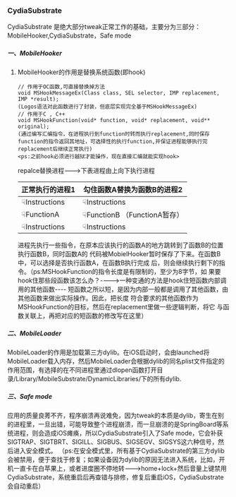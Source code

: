 ### CydiaSubstrate 

CydiaSubstrate 是绝大部分tweak正常工作的基础，主要分为三部分：MobileHooker,CydiaSubstrate，Safe mode

##### 一、MobileHooker
	
1. MobileHooker的作用是替换系统函数(即hook)

	~~~
	// 作用于OC函数,可直接替换掉方法    
	void MSHookMessageEx(Class class, SEL selector, IMP replacement, IMP *result);
	(Logos语法对此函数进行了封装，但底层实现完全基于MSHookMessageEx)
	// 作用于C , C++
	void MSHookFunction(void* function, void* replacement, void** original);
	(通过编写汇编指令，在进程执行到function时转而执行replacement,同时保存function的指令返回其地址，可选择性的执行function,并保证进程能够执行完replacement后继续正常执行)
	<ps:之前hook必须进行越狱才能操作，现在直接汇编就能实现hook>
	~~~
	repalce替换进程--->下表进程由上向下执行进程

	正常执行的进程1 | 勾住函数A替换为函数B的进程2
	------------- | -------------
	☟Instructions  | ☟Instructions
	☟FunctionA  | ☟FunctionB  （FunctionA暂存）
	☟Instructions | ☟Instructions
	进程先执行一些指令，在原本应该执行的函数A的地方跳转到了函数B的位置执行函数B，同时函数A的	代码被MobielHooker暂时保存了下来。在函数B中，可以选择是否执行函数A，在函数B执行完成	后，则会继续执行剩下的指令。（ps:MSHookFunction的指令长度是有限制的，至少为8字节，如	果要hook住那些段函数该怎么办？---->一种变通的方法是hook住短函数内部调用的其他函数----	短函数之所以短，是因为内部一般都是调用了其他函数，由其他函数来做出实际操作。因此，把长度	符合要求的其他函数作为MSHookFunction的目标，然后在replacement里做一些逻辑判断，将它	与函数关联上，再把对应的短函数的修改写在这里）
	
##### 二、MobileLoader
MobileLoader的作用是加载第三方dylib。在iOS启动时，会由launched将MobileLoader载入内存，然后MobileLoader会根据dylib的同名plist文件指定的作用范围，有选择的在不同进程里通过dlopen函数打开目录/Library/MobileSubstrate/DynamicLibraries/下的所有dylib.
##### 三、Safe mode
应用的质量良莠不齐，程序崩溃再说难免，因为tweak的本质是dylib，寄生在别的进程里，一旦出错，可能导致整个进程崩溃，而一旦崩溃的是SpringBoard等系统进程，则会造成iOS瘫痪，所以CydiaSubstrate引入了Safe mode，它会补获SIGTRAP、SIGTBRT、SIGILL、SIGBUS、SIGSEGV、SIGSYS这六种信号，然后进入安全模式。
（ps:在安全模式里，所有基于CydiaSubstrate的第三方dylib会被禁用，便于查找于修复；如果设备因为dylib的原因无法进入系统，比如，开机一直卡在白苹果上，或者进度圈不停地转--->home+lock+然后音量上键禁用CydiaSubstrate，系统重启后再查错与排修，修复后重启iOS，CydiaSubstrate会自动重启）